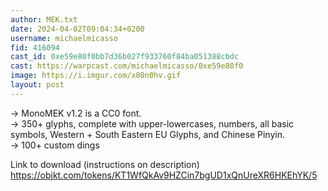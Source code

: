 ```yaml
---
author: MEK.txt
date: 2024-04-02T09:04:34+0200
username: michaelmicasso
fid: 416094
cast_id: 0xe59e80f0bb7d36b027f933760f84ba051388cbdc
cast: https://warpcast.com/michaelmicasso/0xe59e80f0
image: https://i.imgur.com/x80n0hv.gif
layout: post
---
```

→ MonoMEK v1.2 is a CC0 font.  
→ 350+ glyphs, complete with upper-lowercases, numbers, all basic symbols, Western + South Eastern EU Glyphs, and Chinese Pinyin.  
→ 100+ custom dings  
  
Link to download (instructions on description)  
https://objkt.com/tokens/KT1WfQkAv9HZCin7bgUD1xQnUreXR6HKEhYK/5  

<img src='https://i.imgur.com/x80n0hv.gif' alt='' referrerpolicy='no-referrer'/>